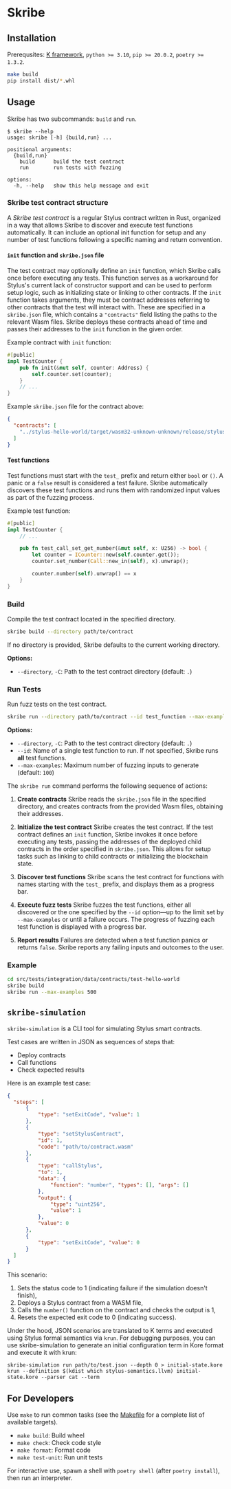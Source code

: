 # Skribe


## Installation

Prerequsites: [K framework](https://github.com/runtimeverification/k/releases/latest), `python >= 3.10`, `pip >= 20.0.2`, `poetry >= 1.3.2`.

```bash
make build
pip install dist/*.whl
```
## Usage

Skribe has two subcommands: `build` and `run`.

```
$ skribe --help
usage: skribe [-h] {build,run} ...

positional arguments:
  {build,run}
    build      build the test contract
    run        run tests with fuzzing

options:
  -h, --help   show this help message and exit
```
### Skribe test contract structure

A *Skribe test contract* is a regular Stylus contract written in Rust, organized in a way that allows Skribe to discover
and execute test functions automatically. It can include an optional init function for setup and any number of test
functions following a specific naming and return convention.

#### `init` function and `skribe.json` file

The test contract may optionally define an `init` function, which Skribe calls once before executing any tests. This
function serves as a workaround for Stylus's current lack of constructor support and can be used to perform setup logic,
such as initializing state or linking to other contracts. If the `init` function takes arguments, they must be contract
addresses referring to other contracts that the test will interact with. These are specified in a `skribe.json` file,
which contains a `"contracts"` field listing the paths to the relevant Wasm files. Skribe deploys these contracts ahead
of time and passes their addresses to the `init` function in the given order.


Example contract with `init` function:

```rust
#[public]
impl TestCounter {
    pub fn init(&mut self, counter: Address) {
        self.counter.set(counter);
    }
    // ...
}
```

Example `skribe.json` file for the contract above:

```json
{
  "contracts": [
    "../stylus-hello-world/target/wasm32-unknown-unknown/release/stylus_hello_world.wasm"
  ]
}
```

#### Test functions

Test functions must start with the `test_` prefix and return either `bool` or `()`. A panic or a `false` result is
considered a test failure. Skribe automatically discovers these test functions and runs them with randomized input
values as part of the fuzzing process.

Example test function:

```rust
#[public]
impl TestCounter {
    // ...

    pub fn test_call_set_get_number(&mut self, x: U256) -> bool {
        let counter = ICounter::new(self.counter.get());
        counter.set_number(Call::new_in(self), x).unwrap();

        counter.number(self).unwrap() == x
    }
}
```

### Build

Compile the test contract located in the specified directory.

```bash
skribe build --directory path/to/contract
```

If no directory is provided, Skribe defaults to the current working directory.

**Options:**

* `--directory`, `-C`: Path to the test contract directory (default: `.`)

### Run Tests

Run fuzz tests on the test contract.

```bash
skribe run --directory path/to/contract --id test_function --max-examples 200
```

**Options:**

* `--directory`, `-C`: Path to the test contract directory (default: `.`)
* `--id`: Name of a single test function to run. If not specified, Skribe runs **all** test functions.
* `--max-examples`: Maximum number of fuzzing inputs to generate (default: `100`)

The `skribe run` command performs the following sequence of actions:

1. **Create contracts**
  Skribe reads the `skribe.json` file in the specified directory, and creates contracts from the provided Wasm files,
  obtaining their addresses.

2. **Initialize the test contract**
  Skribe creates the test contract. If the test contract defines an `init` function, Skribe invokes it once before
  executing any tests, passing the addresses of the deployed child contracts in the order specified in `skribe.json`.
  This allows for setup tasks such as linking to child contracts or initializing the blockchain state.

3. **Discover test functions**
  Skribe scans the test contract for functions with names starting with the `test_` prefix, and displays them as a
  progress bar.

4. **Execute fuzz tests**
  Skribe fuzzes the test functions, either all discovered or the one specified by the `--id` option—up to the limit set
  by `--max-examples` or until a failure occurs. The progress of fuzzing each test function is displayed with a progress
  bar.

5. **Report results**
  Failures are detected when a test function panics or returns `false`. Skribe reports any failing inputs and outcomes
  to the user.

### Example

```bash
cd src/tests/integration/data/contracts/test-hello-world
skribe build
skribe run --max-examples 500
```

## `skribe-simulation`

`skribe-simulation` is a CLI tool for simulating Stylus smart contracts.

Test cases are written in JSON as sequences of steps that:
- Deploy contracts  
- Call functions  
- Check expected results  

Here is an example test case:

```json
{
  "steps": [
      {
          "type": "setExitCode", "value": 1
      },
      {
          "type": "setStylusContract",
          "id": 1,
          "code": "path/to/contract.wasm"
      },
      {
          "type": "callStylus",
          "to": 1,
          "data": {
              "function": "number", "types": [], "args": []
          },
          "output": {
              "type": "uint256",
              "value": 1
          },
          "value": 0
      },
      {
          "type": "setExitCode", "value": 0
      }
  ]
}
```

This scenario:

1. Sets the status code to 1 (indicating failure if the simulation doesn't finish),
1. Deploys a Stylus contract from a WASM file,
1. Calls the `number()` function on the contract and checks the output is 1,
1. Resets the expected exit code to 0 (indicating success).

Under the hood, JSON scenarios are translated to K terms and executed using Stylus formal semantics via `krun`.
For debugging purposes, you can use skribe-simulation to generate an initial configuration term in Kore format and execute it with krun:

```shell
skribe-simulation run path/to/test.json --depth 0 > initial-state.kore
krun --definition $(kdist which stylus-semantics.llvm) initial-state.kore --parser cat --term
```

## For Developers

Use `make` to run common tasks (see the [Makefile](Makefile) for a complete list of available targets).

* `make build`: Build wheel
* `make check`: Check code style
* `make format`: Format code
* `make test-unit`: Run unit tests

For interactive use, spawn a shell with `poetry shell` (after `poetry install`), then run an interpreter.
